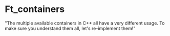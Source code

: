 # Ft_containers
"The multiple available containers in C++ all have a very different usage. To make sure you understand them all, let's re-implement them!"
